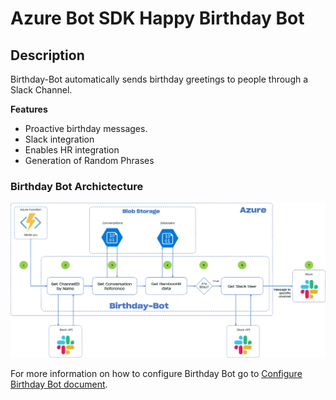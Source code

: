 # Azure Bot SDK Happy Birthday Bot
## Description
Birthday-Bot automatically sends birthday greetings to people through a Slack Channel.  

**Features**  
- Proactive birthday messages.
- Slack integration
- Enables HR integration
- Generation of Random Phrases

### Birthday Bot Archictecture 
![Diagram Flow](docs/images/diagram-flow.png)

For more information on how to configure Birthday Bot go to [Configure Birthday Bot document](docs/README.md).
